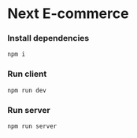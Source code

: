 # Next E-commerce

### Install dependencies

```
npm i
```

### Run client

```
npm run dev
```

### Run server

```
npm run server
```